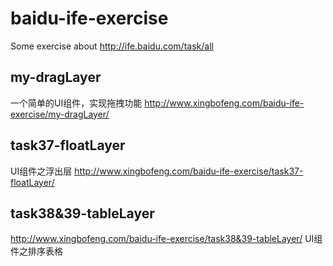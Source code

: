 # baidu-ife-exercise

Some exercise about http://ife.baidu.com/task/all

## my-dragLayer

一个简单的UI组件，实现拖拽功能
http://www.xingbofeng.com/baidu-ife-exercise/my-dragLayer/
## task37-floatLayer

UI组件之浮出层
http://www.xingbofeng.com/baidu-ife-exercise/task37-floatLayer/
## task38&39-tableLayer
http://www.xingbofeng.com/baidu-ife-exercise/task38&39-tableLayer/
UI组件之排序表格
